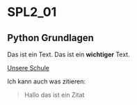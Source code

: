 # SPL2_01
## Python Grundlagen

Das ist ein Text.
Das ist ein **wichtiger** Text.

[Unsere Schule](https://ww.htl-leoben.at)

Ich kann auch was zitieren:
> Hallo
> das ist ein 
> Zitat
